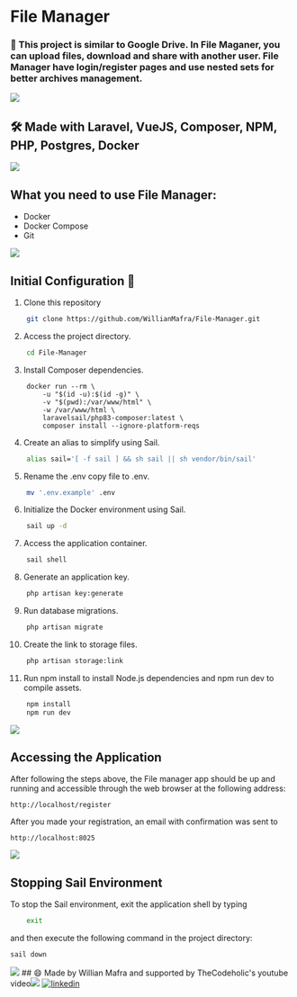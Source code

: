 # File Manager 

### 📝 This project is similar to Google Drive. In File Maganer, you can upload files, download and share with another user. File Manager have login/register pages and use nested sets for better archives management. 
<img src="https://user-images.githubusercontent.com/73097560/115834477-dbab4500-a447-11eb-908a-139a6edaec5c.gif">

## 🛠️ Made with Laravel, VueJS, Composer, NPM, PHP, Postgres, Docker
<img src="https://user-images.githubusercontent.com/73097560/115834477-dbab4500-a447-11eb-908a-139a6edaec5c.gif">

## What you need to use File Manager:

- Docker
- Docker Compose
- Git

<img src="https://user-images.githubusercontent.com/73097560/115834477-dbab4500-a447-11eb-908a-139a6edaec5c.gif">

## Initial Configuration 🚀

1. Clone this repository
   
```bash
    git clone https://github.com/WillianMafra/File-Manager.git
```

2. Access the project directory.

``` bash
    cd File-Manager
```

3. Install Composer dependencies.

```docker
    docker run --rm \
        -u "$(id -u):$(id -g)" \
        -v "$(pwd):/var/www/html" \
        -w /var/www/html \
        laravelsail/php83-composer:latest \
        composer install --ignore-platform-reqs
```
4. Create an alias to simplify using Sail.

```bash
    alias sail='[ -f sail ] && sh sail || sh vendor/bin/sail'
```

5. Rename the .env copy file to .env.

```bash
    mv '.env.example' .env
```

6. Initialize the Docker environment using Sail.

```bash
    sail up -d
```

7. Access the application container.

```bash
    sail shell
```
8. Generate an application key.
   
```bash
    php artisan key:generate
```

9. Run database migrations.
    
```bash
    php artisan migrate
```

10. Create the link to storage files.
    
```bash
    php artisan storage:link
```

11.  Run npm install to install Node.js dependencies and npm run dev to compile assets.
```bash
    npm install
    npm run dev
```
<img src="https://user-images.githubusercontent.com/73097560/115834477-dbab4500-a447-11eb-908a-139a6edaec5c.gif">

## Accessing the Application

After following the steps above, the File manager app should be up and running and accessible through the web browser at the following address:

```
http://localhost/register
```

After you made your registration, an email with confirmation was sent to
```
http://localhost:8025
```
<img src="https://user-images.githubusercontent.com/73097560/115834477-dbab4500-a447-11eb-908a-139a6edaec5c.gif">

## Stopping Sail Environment

To stop the Sail environment, exit the application shell by typing

```bash
    exit
```
and then execute the following command in the project directory:

```bash
sail down
```
<img src="https://user-images.githubusercontent.com/73097560/115834477-dbab4500-a447-11eb-908a-139a6edaec5c.gif">
## 😄 Made by Willian Mafra and supported by TheCodeholic's youtube video<img src="https://user-images.githubusercontent.com/73097560/115834477-dbab4500-a447-11eb-908a-139a6edaec5c.gif">

<a href="https://linkedin.com/in/willnmafra" target="_blank">
<img src="https://img.shields.io/badge/linkedin:  willnmafra-%2300acee.svg?color=405DE6&style=for-the-badge&logo=linkedin&logoColor=white" alt=linkedin style="margin-bottom: 5px;"/>
</a><br>
</a>

